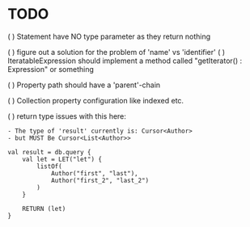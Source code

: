 TODO
====

( ) Statement have NO type parameter as they return nothing

( ) figure out a solution for the problem of 'name' vs 'identifier'
  ( ) IteratableExpression should implement a method called "getIterator() : Expression" or something

( ) Property path should have a 'parent'-chain


( ) Collection property configuration like indexed etc.

( ) return type issues with this here:   
    
    - The type of 'result' currently is: Cursor<Author>  
    - but MUST Be Cursor<List<Author>>  

    val result = db.query {
        val let = LET("let") {
            listOf(
                Author("first", "last"),
                Author("first_2", "last_2")
            )
        }

        RETURN (let)
    }
